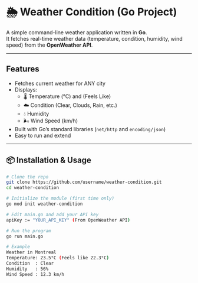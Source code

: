 # 🌦️ Weather Condition (Go Project)

A simple command-line weather application written in **Go**.  
It fetches real-time weather data (temperature, condition, humidity, wind speed) from the **OpenWeather API**.

---

## Features
- Fetches current weather for ANY city
- Displays:
  - 🌡️ Temperature (°C) and (Feels Like)
  - ☁️ Condition (Clear, Clouds, Rain, etc.)
  - 💧 Humidity
  - 🌬️ Wind Speed (km/h)
- Built with Go’s standard libraries (`net/http` and `encoding/json`)
- Easy to run and extend

---

## 📦 Installation & Usage

```bash
# Clone the repo
git clone https://github.com/username/weather-condition.git
cd weather-condition

# Initialize the module (first time only)
go mod init weather-condition

# Edit main.go and add your API key
apiKey := "YOUR_API_KEY" (From OpenWeather API)

# Run the program
go run main.go

# Example
Weather in Montreal
Temperature: 23.5°C (Feels like 22.3°C)
Condition  : Clear
Humidity   : 56%
Wind Speed : 12.3 km/h
